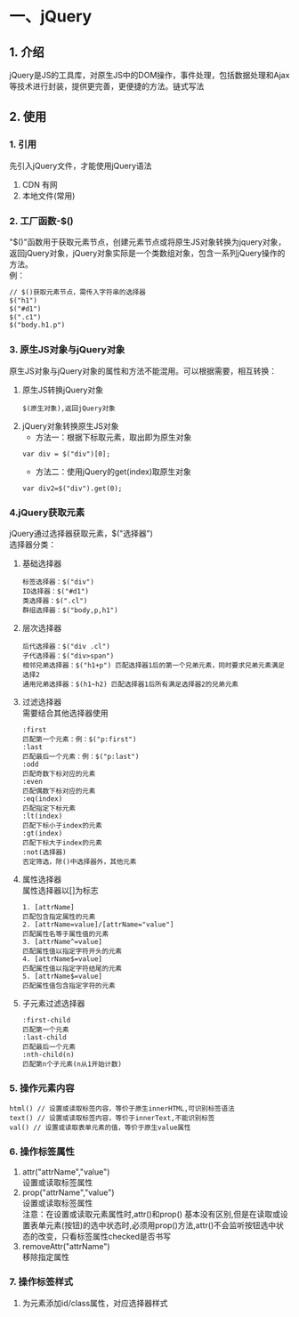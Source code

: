 # 一、jQuery
## 1. 介绍
jQuery是JS的工具库，对原生JS中的DOM操作，事件处理，包括数据处理和Ajax等技术进行封装，提供更完善，更便捷的方法。链式写法
## 2. 使用
### 1. 引用
先引入jQuery文件，才能使用jQuery语法
1. CDN 有网
2. 本地文件(常用)
### 2. 工厂函数-$()
"$()"函数用于获取元素节点，创建元素节点或将原生JS对象转换为jquery对象，返回jQuery对象，jQuery对象实际是一个类数组对象，包含一系列jQuery操作的方法。  
例：
```html
// $()获取元素节点，需传入字符串的选择器
$("h1")
$("#d1")
$(".c1")
$("body.h1.p")
```
### 3. 原生JS对象与jQuery对象 
原生JS对象与jQuery对象的属性和方法不能混用。可以根据需要，相互转换：
1. 原生JS转换jQuery对象
    ```
   $(原生对象),返回jQuery对象
    ```
2. jQuery对象转换原生JS对象
    * 方法一：根据下标取元素，取出即为原生对象
    ```
    var div = $("div")[0];
    ```
    * 方法二：使用jQuery的get(index)取原生对象
    ```
    var div2=$("div").get(0);
    ```
### 4.jQuery获取元素
jQuery通过选择器获取元素，$("选择器")  
选择器分类：  
1. 基础选择器
    ```
    标签选择器：$("div")
    ID选择器：$("#d1")
    类选择器：$(".cl")
    群组选择器：$("body,p,h1")
    ```
2. 层次选择器 
    ```
    后代选择器：$("div .cl")
    子代选择器：$("div>span")
    相邻兄弟选择器：$("h1+p") 匹配选择器1后的第一个兄弟元素，同时要求兄弟元素满足选择2
    通用兄弟选择器：$(h1~h2) 匹配选择器1后所有满足选择器2的兄弟元素
    ```
3.  过滤选择器  
需要结合其他选择器使用
    ```
    :first
    匹配第一个元素：例：$("p:first")
    :last
    匹配最后一个元素：例：$("p:last")
    :odd
    匹配奇数下标对应的元素
    :even
    匹配偶数下标对应的元素
    :eq(index)
    匹配指定下标元素
    :lt(index)
    匹配下标小于index的元素
    :gt(index)
    匹配下标大于index的元素
    :not(选择器)
    否定筛选，除()中选择器外，其他元素
    ```
4. 属性选择器  
属性选择器以[]为标志
    ```
    1. [attrName]
    匹配包含指定属性的元素
    2. [attrName=value]/[attrName="value"]
    匹配属性名等于属性值的元素
    3. [attrName^=value]
    匹配属性值以指定字符开头的元素
    4. [attrName$=value]
    匹配属性值以指定字符结尾的元素
    5. [attrName$=value]
    匹配属性值包含指定字符的元素
    ```
5. 子元素过滤选择器
    ```
    :first-child
    匹配第一个元素
    :last-child
    匹配最后一个元素
    :nth-child(n)
    匹配第n个子元素(n从1开始计数)
    ```
### 5. 操作元素内容
```
html() // 设置或读取标签内容，等价于原生innerHTML,可识别标签语法
text() // 设置或读取标签内容，等价于innerText,不能识别标签
val() // 设置或读取表单元素的值，等价于原生value属性
```
### 6. 操作标签属性
1. attr("attrName","value")  
设置或读取标签属性
2. prop("attrName","value")  
设置或读取标签属性  
注意：在设置或读取元素属性时,attr()和prop()
基本没有区别,但是在读取或设置表单元素(按钮)的选中状态时,必须用prop()方法,attr()不会监听按钮选中状态的改变，只看标签属性checked是否书写
3. removeAttr("attrName")  
移除指定属性
### 7. 操作标签样式
1. 为元素添加id/class属性，对应选择器样式
